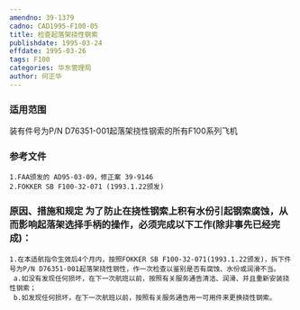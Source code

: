 ```yaml
---
amendno: 39-1379
cadno: CAD1995-F100-05
title: 检查起落架挠性钢索
publishdate: 1995-03-24
effdate: 1995-03-26
tags: F100
categories: 华东管理局
author: 何正华
---
```


### 适用范围 
装有件号为P/N D76351-001起落架挠性钢索的所有F100系列飞机

<!--more-->
### 参考文件
    1.FAA颁发的 AD95-03-09，修正案 39-9146 
    2.FOKKER SB F100-32-071 (1993.1.22颁发) 

### 原因、措施和规定 为了防止在挠性钢索上积有水份引起钢索腐蚀，从而影响起落架选择手柄的操作，必须完成以下工作(除非事先已经完成)： 
    1.在本适航指令生效后4个月内，按照FOKKER SB F100-32-071(1993.1.22颁发)，拆下件号为P/N D76351-001起落架挠性钢性，作一次检查以鉴别是否有腐蚀、水份或润滑不当。 
     a.如没有发现任何损坏，在下一次航班以前，按照有关服务通告清洁、润滑、并且重新安装挠性钢索；
     b.如发现任何损坏，在下一次航班以前，按照有关服务通告用一可用件来更换挠性钢索。

